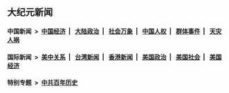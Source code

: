 ## 大纪元新闻

#### 中国新闻 &nbsp;>&nbsp; [中国经济](indexes/ncid283/README.md?09040445) &nbsp;| &nbsp; [大陆政治](indexes/ncid277/README.md?09040445) &nbsp;| &nbsp; [社会万象](indexes/ncid282/README.md?09040445) &nbsp;| &nbsp; [中国人权](indexes/ncid278/README.md?09040445) &nbsp;| &nbsp; [群体事件](indexes/ncid279/README.md?09040445) &nbsp;| &nbsp; [天灾人祸](indexes/ncid280/README.md?09040445)

#### 国际新闻 &nbsp;>&nbsp; [美中关系](indexes/nf1412576/README.md?09040445) &nbsp;| &nbsp; [台湾新闻](indexes/ncid1349361/README.md?09040445) &nbsp;| &nbsp; [香港新闻](indexes/ncid1349362/README.md?09040445) &nbsp;| &nbsp; [美国政治](indexes/ncid1078159/README.md?09040445) &nbsp;| &nbsp; [美国社会](indexes/ncid1078160/README.md?09040445) &nbsp;| &nbsp; [美国经济](indexes/ncid1078158/README.md?09040445)

#### 特别专题 &nbsp;>&nbsp; [中共百年历史](https://github.com/easy2view/epoch-special/blob/master/README.md?09040445)  
